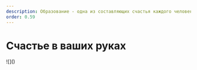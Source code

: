 ```yaml
---
description: Образование - одна из составляющих счастья каждого человека
order: 0.59
---
```


# Счастье в ваших руках

<div data-full-width="false">![](<https://images.unsplash.com/photo-1703249181171-22037ab2afd8?crop=entropy&#x26;cs=srgb&#x26;fm=jpg&#x26;ixid=M3wxOTcwMjR8MHwxfHJhbmRvbXx8fHx8fHx8fDE3MDQ3ODk5NTB8&#x26;ixlib=rb-4.0.3&#x26;q=85>)</div>